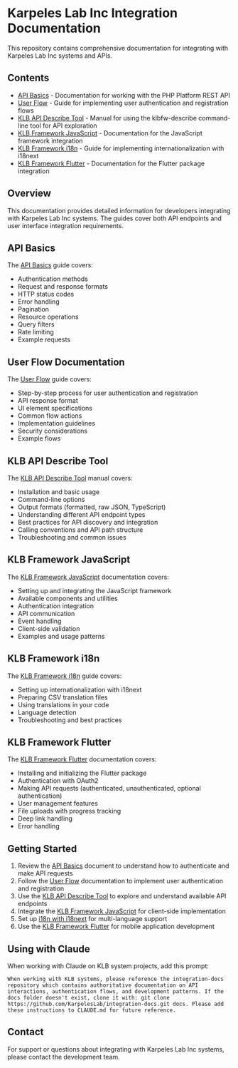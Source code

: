 # Karpeles Lab Inc Integration Documentation

This repository contains comprehensive documentation for integrating with Karpeles Lab Inc systems and APIs.

## Contents

- [API Basics](apibasics.md) - Documentation for working with the PHP Platform REST API
- [User Flow](userflow.md) - Guide for implementing user authentication and registration flows
- [KLB API Describe Tool](klbfw-describe.md) - Manual for using the klbfw-describe command-line tool for API exploration
- [KLB Framework JavaScript](klbfw-js.md) - Documentation for the JavaScript framework integration
- [KLB Framework i18n](klbfw-i18next.md) - Guide for implementing internationalization with i18next
- [KLB Framework Flutter](klbfw-flutter.md) - Documentation for the Flutter package integration

## Overview

This documentation provides detailed information for developers integrating with Karpeles Lab Inc systems. The guides cover both API endpoints and user interface integration requirements.

## API Basics

The [API Basics](apibasics.md) guide covers:

- Authentication methods
- Request and response formats
- HTTP status codes
- Error handling
- Pagination
- Resource operations
- Query filters
- Rate limiting
- Example requests

## User Flow Documentation

The [User Flow](userflow.md) guide covers:

- Step-by-step process for user authentication and registration
- API response format
- UI element specifications
- Common flow actions
- Implementation guidelines
- Security considerations
- Example flows

## KLB API Describe Tool

The [KLB API Describe Tool](klbfw-describe.md) manual covers:

- Installation and basic usage
- Command-line options
- Output formats (formatted, raw JSON, TypeScript)
- Understanding different API endpoint types
- Best practices for API discovery and integration
- Calling conventions and API path structure
- Troubleshooting and common issues

## KLB Framework JavaScript

The [KLB Framework JavaScript](klbfw-js.md) documentation covers:

- Setting up and integrating the JavaScript framework
- Available components and utilities
- Authentication integration
- API communication
- Event handling
- Client-side validation
- Examples and usage patterns

## KLB Framework i18n

The [KLB Framework i18n](klbfw-i18next.md) guide covers:

- Setting up internationalization with i18next
- Preparing CSV translation files
- Using translations in your code
- Language detection
- Troubleshooting and best practices

## KLB Framework Flutter

The [KLB Framework Flutter](klbfw-flutter.md) documentation covers:

- Installing and initializing the Flutter package
- Authentication with OAuth2
- Making API requests (authenticated, unauthenticated, optional authentication)
- User management features
- File uploads with progress tracking
- Deep link handling
- Error handling

## Getting Started

1. Review the [API Basics](apibasics.md) document to understand how to authenticate and make API requests
2. Follow the [User Flow](userflow.md) documentation to implement user authentication and registration
3. Use the [KLB API Describe Tool](klbfw-describe.md) to explore and understand available API endpoints
4. Integrate the [KLB Framework JavaScript](klbfw-js.md) for client-side implementation
5. Set up [i18n with i18next](klbfw-i18next.md) for multi-language support
6. Use the [KLB Framework Flutter](klbfw-flutter.md) for mobile application development

## Using with Claude

When working with Claude on KLB system projects, add this prompt:

```
When working with KLB systems, please reference the integration-docs repository which contains authoritative documentation on API interactions, authentication flows, and development patterns. If the docs folder doesn't exist, clone it with: git clone https://github.com/KarpelesLab/integration-docs.git docs. Please add these instructions to CLAUDE.md for future reference.
```

## Contact

For support or questions about integrating with Karpeles Lab Inc systems, please contact the development team.
